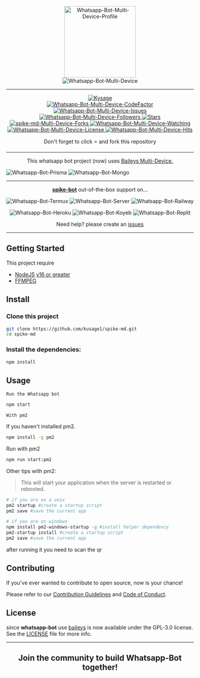 <div align="center">
  
  <img width="192" title="Whatsapp-Bot-Multi-Device-Profile" src="https://avatars.githubusercontent.com/u/117613748?v=4"/>

</div>

<div align="center">

  <img title="Whatsapp-Bot-Multi-Device" src="https://img.shields.io/badge/Whatsapp%20Bot%20Multi%20Device-green?colorA=%23ff0000&colorB=%23017e40&style=for-the-badge">

</div>

---

<div align="center">  
  <a href="https://github.com/kysage1">
    <img title="Kysage" src="https://img.shields.io/badge/AUTHOR-KYSAGE-orange.svg?style=for-the-badge&logo=github"></a>
</div>
<div align="center">
  <a href="https://www.codefactor.io/repository/github/kysage1/spike-md/overview/main">
    <img title="Whatsapp-Bot-Multi-Device-CodeFactor" src="https://img.shields.io/codefactor/grade/github/kysage1/whatsapp-bot/main?color=blue&label=CodeFactor&style=flat-square">
  </a>
  <a href="https://github.com/kysage/spike-md/issues">
    <img title="Whatsapp-Bot-Multi-Device-Issues" src="https://img.shields.io/github/issues-raw/kysage1/spike-md?label=Issues&color=%23ff9aa2&style=flat-square" />
  </a>
</div>
<div align="center">
  <a href="https://github.com/kysage1/followers">
    <img title="Whatsapp-Bot-Multi-Device-Followers" src="https://img.shields.io/github/followers/kysage1?label=Folls&color=%23ff9aa2&style=flat-square">
  </a>
  <a href="https://github.com/kysage1/soike-/stargazers/">
    <img title="Stars" src="https://img.shields.io/github/stars/kysage1/spike-md?label=Stars&color=%23ffb7b2&style=flat-square">
  </a>
  <a href="https://github.com/kysage1/spike-md/network/members">
    <img title="spike-md-Multi-Device-Forks" src="https://img.shields.io/github/forks/kysage1/spike-md?label=Forks&color=%23ffdac1&style=flat-square">
  </a>
  <a href="https://github.com/kysage1/spike-md/watchers">
    <img title="Whatsapp-Bot-Multi-Device-Watching" src="https://img.shields.io/github/watchers/kysage/spike-md?label=Watchers&color=%23e2f0cb&style=flat-square">
  </a>
  <a href="https://github.com/kysage1/spike-md/blob/master/LICENSE">
    <img title="Whatsapp-Bot-Multi-Device-License" src="https://img.shields.io/badge/License-GPL_3.0_or_later-blue.svg?color=%23b5ead7&style=flat-square"/>
  </a>
  <a href="https://hits.seeyoufarm.com">
    <img title="Whatsapp-Bot-Multi-Device-Hits" src="https://hits.seeyoufarm.com/api/count/incr/badge.svg?url=https%3A%2F%2Fgithub.com%2Fkysage1%2Fwhatsapp-bot&count_bg=%23c7ceea&title_bg=%23555555&icon=probot.svg&icon_color=%23c7ceea&title=Hits&edge_flat=true"/>
  </a>
</div>
<div align="center">
  <p>Don't forget to click ⭐️ and fork this repository</p>
</div>

---

<p align="center"> This whatsapp bot project (now) uses
  <a href="https://github.com/WhiskeySockets/Baileys">Baileys Multi-Device.</a>
</p>


  <img title="Whatsapp-Bot-Prisma" src="https://img.shields.io/badge/prisma-29245c?style=for-the-badge&logo=prisma&logoColor=F7DF1E"></img>
  <img title="Whatsapp-Bot-Mongo" src="https://img.shields.io/badge/mongoDB-033604?style=for-the-badge&logo=mongodb&logoColor=47A248"></img>
</p>

---

<p align="center">
  <a href="https://github.com/kysage/spike-md"><b>spike-bot</b></a> out-of-the-box support on...
</p>

<p align="center">
  <img title="Whatsapp-Bot-Termux" src="https://img.shields.io/badge/Termux-302c2c?style=for-the-badge&logo=iterm2&logoColor=000000"></img>
  <img title="Whatsapp-Bot-Server" src="https://img.shields.io/badge/self hosting-3d1513?style=for-the-badge&logo=serverless&logoColor=FD5750"></img>
  <img title="Whatsapp-Bot-Railway" src="https://img.shields.io/badge/railway-362b2b?style=for-the-badge&logo=railway&logoColor=0B0D0E"></img>
</p>
<p align="center">
  <img title="Whatsapp-Bot-Heroku" src="https://img.shields.io/badge/heroku-9d7acc?style=for-the-badge&logo=heroku&logoColor=430098"></img>
  <img title="Whatsapp-Bot-Koyeb" src="https://img.shields.io/badge/koyeb-362b2b?style=for-the-badge&logo=koyeb&logoColor=121212"></img>
  <img title="Whatsapp-Bot-Replit" src="https://img.shields.io/badge/replit-3b1903?style=for-the-badge&logo=replit&logoColor=F26207"></img>
</p>

<p align="center">Need help? please create an <a href="https://github.com/kysage1/spike-md/issues">issues</a></p>

---

## Getting Started

This project require

- [NodeJS](https://nodejs.org/en/download/) [v16 or greater](https://nodejs.org/dist/)
- [FFMPEG](https://ffmpeg.org/download.html)

## Install

<section>

### Clone this project

```bash
git clone https://github.com/kusage1/spike-md.git
cd spike-md
```

### Install the dependencies:

```bash
npm install
```

</section>

## Usage

<section>

`Run the Whatsapp bot`

```bash
npm start
```

`With pm2`

If you haven't installed pm2.

```bash
npm install -g pm2
```

Run with pm2

```bash
npm run start:pm2
```

Other tips with pm2:

> This will start your application when the server is restarted or rebooted.

```bash
# if you are on a unix
pm2 startup #create a startup script
pm2 save #save the current app

# if you are on windows
npm install pm2-windows-startup -g #install helper dependency
pm2-startup install #create a startup script
pm2 save #save the current app
```

after running it you need to scan the qr

</section>

## Contributing

<section>

If you've ever wanted to contribute to open source, now is your chance!

Please refer to our [Contribution Guidelines](CONTRIBUTING.md) and [Code of Conduct](CODE_OF_CONDUCT.md).

</section>

## License

<section>

since **whatsapp-bot** use [baileys](https://github.com/WhiskeySockets/Baileys) is now available under the GPL-3.0 license. See the [LICENSE](LICENSE) file for more info.

</section>

---

<div align="center">
  <h2>Join the community to build Whatsapp-Bot together!</h2>

</div>
